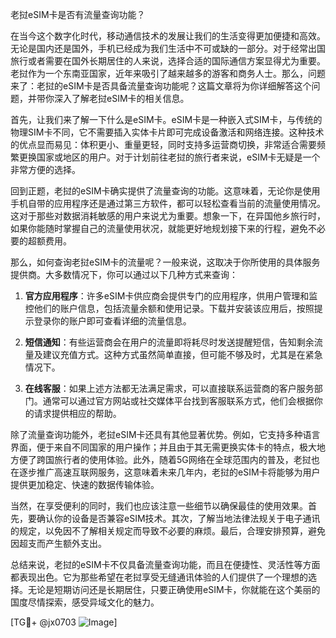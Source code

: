 老挝eSIM卡是否有流量查询功能？

在当今这个数字化时代，移动通信技术的发展让我们的生活变得更加便捷和高效。无论是国内还是国外，手机已经成为我们生活中不可或缺的一部分。对于经常出国旅行或者需要在国外长期居住的人来说，选择合适的国际通信方案显得尤为重要。老挝作为一个东南亚国家，近年来吸引了越来越多的游客和商务人士。那么，问题来了：老挝的eSIM卡是否具备流量查询功能呢？这篇文章将为你详细解答这个问题，并带你深入了解老挝eSIM卡的相关信息。

首先，让我们来了解一下什么是eSIM卡。eSIM卡是一种嵌入式SIM卡，与传统的物理SIM卡不同，它不需要插入实体卡片即可完成设备激活和网络连接。这种技术的优点显而易见：体积更小、重量更轻，同时支持多运营商切换，非常适合需要频繁更换国家或地区的用户。对于计划前往老挝的旅行者来说，eSIM卡无疑是一个非常方便的选择。

回到正题，老挝的eSIM卡确实提供了流量查询的功能。这意味着，无论你是使用手机自带的应用程序还是通过第三方软件，都可以轻松查看当前的流量使用情况。这对于那些对数据消耗敏感的用户来说尤为重要。想象一下，在异国他乡旅行时，如果你能随时掌握自己的流量使用状况，就能更好地规划接下来的行程，避免不必要的超额费用。

那么，如何查询老挝eSIM卡的流量呢？一般来说，这取决于你所使用的具体服务提供商。大多数情况下，你可以通过以下几种方式来查询：

1. **官方应用程序**：许多eSIM卡供应商会提供专门的应用程序，供用户管理和监控他们的账户信息，包括流量余额和使用记录。下载并安装该应用后，按照提示登录你的账户即可查看详细的流量信息。

2. **短信通知**：有些运营商会在用户的流量即将耗尽时发送提醒短信，告知剩余流量及建议充值方式。这种方式虽然简单直接，但可能不够及时，尤其是在紧急情况下。

3. **在线客服**：如果上述方法都无法满足需求，可以直接联系运营商的客户服务部门。通常可以通过官方网站或社交媒体平台找到客服联系方式，他们会根据你的请求提供相应的帮助。

除了流量查询功能外，老挝eSIM卡还具有其他显著优势。例如，它支持多种语言界面，便于来自不同国家的用户操作；并且由于其无需更换实体卡的特点，极大地方便了跨国旅行者的使用体验。此外，随着5G网络在全球范围内的普及，老挝也在逐步推广高速互联网服务，这意味着未来几年内，老挝的eSIM卡将能够为用户提供更加稳定、快速的数据传输体验。

当然，在享受便利的同时，我们也应该注意一些细节以确保最佳的使用效果。首先，要确认你的设备是否兼容eSIM技术。其次，了解当地法律法规关于电子通讯的规定，以免因不了解相关规定而导致不必要的麻烦。最后，合理安排预算，避免因超支而产生额外支出。

总结来说，老挝的eSIM卡不仅具备流量查询功能，而且在便捷性、灵活性等方面都表现出色。它为那些希望在老挝享受无缝通讯体验的人们提供了一个理想的选择。无论是短期访问还是长期居住，只要正确使用eSIM卡，你就能在这个美丽的国度尽情探索，感受异域文化的魅力。

[TG💪+ @jx0703 ![Image](https://github.com/user-attachments/assets/dbca1d08-cadb-493c-b0ec-ad6f7a83f270)]